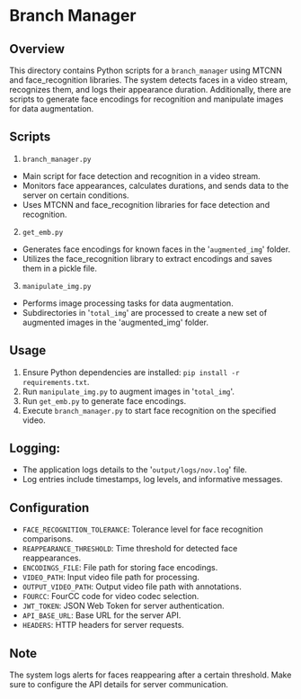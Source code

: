 # Branch Manager

## Overview
This directory contains Python scripts for a `branch_manager` using MTCNN and face_recognition libraries. The system detects faces in a video stream, recognizes them, and logs their appearance duration. Additionally, there are scripts to generate face encodings for recognition and manipulate images for data augmentation.

## Scripts

1. `branch_manager.py`
* Main script for face detection and recognition in a video stream.
* Monitors face appearances, calculates durations, and sends data to the server on certain conditions.
* Uses MTCNN and face_recognition libraries for face detection and recognition.

2. `get_emb.py`
* Generates face encodings for known faces in the '`augmented_img`' folder.
* Utilizes the face_recognition library to extract encodings and saves them in a pickle file.

3. `manipulate_img.py`
* Performs image processing tasks for data augmentation.
* Subdirectories in '`total_img`' are processed to create a new set of augmented images in the 'augmented_img' folder.

## Usage
1. Ensure Python dependencies are installed: `pip install -r requirements.txt`.
2. Run `manipulate_img.py` to augment images in '`total_img`'.
3. Run `get_emb.py` to generate face encodings.
4. Execute `branch_manager.py` to start face recognition on the specified video.

## Logging:
* The application logs details to the '`output/logs/nov.log`' file.
* Log entries include timestamps, log levels, and informative messages.

## Configuration
* `FACE_RECOGNITION_TOLERANCE`: Tolerance level for face recognition comparisons.
* `REAPPEARANCE_THRESHOLD`: Time threshold for detected face reappearances.
* `ENCODINGS_FILE`: File path for storing face encodings.
* `VIDEO_PATH`: Input video file path for processing.
* `OUTPUT_VIDEO_PATH`: Output video file path with annotations.
* `FOURCC`: FourCC code for video codec selection.
* `JWT_TOKEN`: JSON Web Token for server authentication.
* `API_BASE_URL`: Base URL for the server API.
* `HEADERS`: HTTP headers for server requests.

## Note
The system logs alerts for faces reappearing after a certain threshold.
Make sure to configure the API details for server communication.
